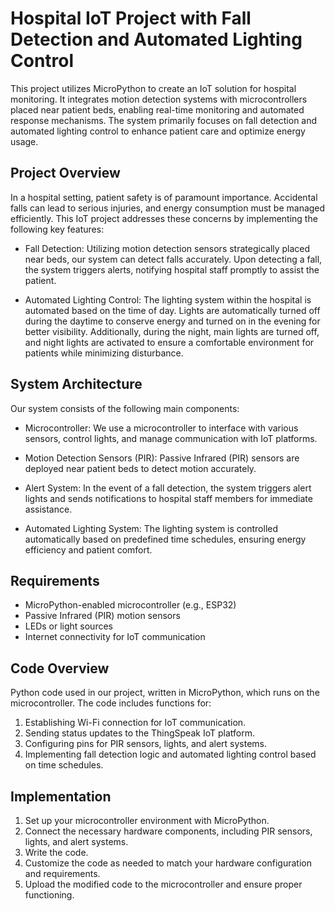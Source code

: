 # Hospital IoT Project with Fall Detection and Automated Lighting Control

This project utilizes MicroPython to create an IoT solution for hospital monitoring. It integrates motion detection systems with microcontrollers placed near patient beds, enabling real-time monitoring and automated response mechanisms. The system primarily focuses on fall detection and automated lighting control to enhance patient care and optimize energy usage.

## Project Overview
In a hospital setting, patient safety is of paramount importance. Accidental falls can lead to serious injuries, and energy consumption must be managed efficiently. This IoT project addresses these concerns by implementing the following key features:

* Fall Detection: Utilizing motion detection sensors strategically placed near beds, our system can detect falls accurately. Upon detecting a fall, the system triggers alerts, notifying hospital staff promptly to assist the patient.

* Automated Lighting Control: The lighting system within the hospital is automated based on the time of day. Lights are automatically turned off during the daytime to conserve energy and turned on in the evening for better visibility. Additionally, during the night, main lights are turned off, and night lights are activated to ensure a comfortable environment for patients while minimizing disturbance.

## System Architecture
Our system consists of the following main components:

* Microcontroller: We use a microcontroller to interface with various sensors, control lights, and manage communication with IoT platforms.

* Motion Detection Sensors (PIR): Passive Infrared (PIR) sensors are deployed near patient beds to detect motion accurately.

* Alert System: In the event of a fall detection, the system triggers alert lights and sends notifications to hospital staff members for immediate assistance.

* Automated Lighting System: The lighting system is controlled automatically based on predefined time schedules, ensuring energy efficiency and patient comfort.

## Requirements
* MicroPython-enabled microcontroller (e.g., ESP32)
* Passive Infrared (PIR) motion sensors
* LEDs or light sources
* Internet connectivity for IoT communication

## Code Overview
Python code used in our project, written in MicroPython, which runs on the microcontroller. The code includes functions for:

1. Establishing Wi-Fi connection for IoT communication.
2. Sending status updates to the ThingSpeak IoT platform.
3. Configuring pins for PIR sensors, lights, and alert systems.
4. Implementing fall detection logic and automated lighting control based on time schedules.

## Implementation
1) Set up your microcontroller environment with MicroPython.
2) Connect the necessary hardware components, including PIR sensors, lights, and alert systems.
3) Write the code.
4) Customize the code as needed to match your hardware configuration and requirements.
5) Upload the modified code to the microcontroller and ensure proper functioning.
